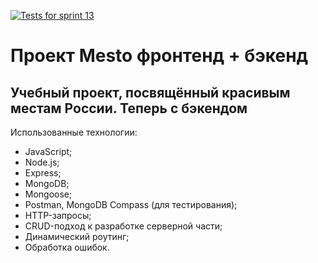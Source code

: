 [![Tests for sprint 13](https://github.com/ev-cherkovskiy/express-mesto-gha/actions/workflows/tests-13-sprint.yml/badge.svg)](https://github.com/ev-cherkovskiy/express-mesto-gha/actions/workflows/tests-13-sprint.yml) 

<!-- [![Tests for sprint 14](https://github.com/ev-cherkovskiy/express-mesto-gha/actions/workflows/tests-14-sprint.yml/badge.svg)](https://github.com/ev-cherkovskiy/express-mesto-gha/actions/workflows/tests-14-sprint.yml) -->
# Проект Mesto фронтенд + бэкенд

## Учебный проект, посвящённый красивым местам России. Теперь с бэкендом

Использованные технологии:
* JavaScript;
* Node.js;
* Express;
* MongoDB;
* Mongoose;
* Postman, MongoDB Compass (для тестирования);
* HTTP-запросы;
* CRUD-подход к разработке серверной части;
* Динамический роутинг;
* Обработка ошибок.